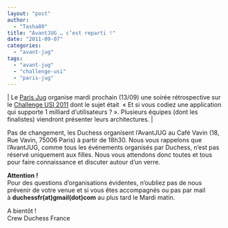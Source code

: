 ```yaml
---
layout: "post"
author: 
  - "Tasha80"
title: "AvantJUG … c’est reparti !"
date: "2011-09-07"
categories: 
  - "avant-jug"
tags: 
  - "avant-jug"
  - "challenge-usi"
  - "paris-jug"
---
```


| Le [Paris Jug](http://www.parisjug.org/xwiki/bin/view/Meeting/20110913 "Paris Jug") organise mardi prochain (13/09) une soirée rétrospective sur le [Challenge USI 2011](https://sites.google.com/a/octo.com/challengeusi2011/ "Challenge USI 2011") dont le sujet était  « Et si vous codiez une application qui supporte 1 milliard d’utilisateurs ? ». Plusieurs équipes (dont les finalistes) viendront présenter leurs architectures. |

Pas de changement, les Duchess organisent l’AvantJUG au Café Vavin (18, Rue Vavin, 75006 Paris) à partir de 18h30. 
Nous vous rappelons que l’AvantJUG, comme tous les événements organisés par Duchess, n’est pas réservé uniquement aux filles. Nous vous attendons donc toutes et tous pour faire connaissance et discuter autour d’un verre.

**Attention !**  
Pour des questions d’organisations évidentes, n’oubliez pas de nous prévenir de votre venue et si vous êtes accompagnés ou pas par mail à **duchessfr(at)gmail(dot)com** au plus tard le Mardi matin.

A bientôt !  
Crew Duchess France

